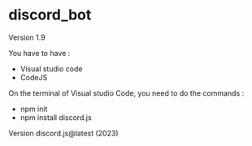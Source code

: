 # discord_bot
Version 1.9

You have to have :

- Visual studio code
- CodeJS

On the terminal of Visual studio Code, you need to do the commands :

- npm init
- npm install discord.js 

Version discord.js@latest (2023)
